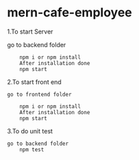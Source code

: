 # mern-cafe-employee

1.To start Server

go to backend folder

        npm i or npm install
        After installation done
        npm start


2.To start front end

    go to frontend folder

        npm i or npm install
        After installation done
        npm start

3.To do unit test

    go to backend folder
        npm test
